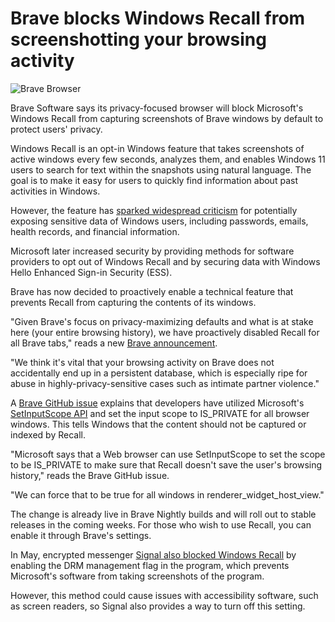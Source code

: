 # Brave blocks Windows Recall from screenshotting your browsing activity

![Brave Browser](https://www.bleepstatic.com/content/hl-images/2022/06/22/Brave.jpg)

Brave Software says its privacy-focused browser will block Microsoft's Windows Recall from capturing screenshots of Brave windows by default to protect users' privacy.

Windows Recall is an opt-in Windows feature that takes screenshots of active windows every few seconds, analyzes them, and enables Windows 11 users to search for text within the snapshots using natural language. The goal is to make it easy for users to quickly find information about past activities in Windows.

However, the feature has [sparked widespread criticism](https://www.bleepingcomputer.com/news/microsoft/microsofts-new-windows-11-recall-is-a-privacy-nightmare/) for potentially exposing sensitive data of Windows users, including passwords, emails, health records, and financial information.

Microsoft later increased security by providing methods for software providers to opt out of Windows Recall and by securing data with Windows Hello Enhanced Sign-in Security (ESS).

Brave has now decided to proactively enable a technical feature that prevents Recall from capturing the contents of its windows.

"Given Brave's focus on privacy-maximizing defaults and what is at stake here (your entire browsing history), we have proactively disabled Recall for all Brave tabs," reads a new [Brave announcement](https://brave.com/privacy-updates/35-block-recall/).

"We think it's vital that your browsing activity on Brave does not accidentally end up in a persistent database, which is especially ripe for abuse in highly-privacy-sensitive cases such as intimate partner violence."

A [Brave GitHub issue](https://github.com/brave/brave-browser/issues/46284) explains that developers have utilized Microsoft's [SetInputScope API](https://learn.microsoft.com/en-us/windows/ai/recall/recall-web-browsers) and set the input scope to IS_PRIVATE for all browser windows. This tells Windows that the content should not be captured or indexed by Recall.

"Microsoft says that a Web browser can use SetInputScope to set the scope to be IS_PRIVATE to make sure that Recall doesn't save the user's browsing history," reads the Brave GitHub issue.

"We can force that to be true for all windows in renderer_widget_host_view."

The change is already live in Brave Nightly builds and will roll out to stable releases in the coming weeks. For those who wish to use Recall, you can enable it through Brave's settings.

In May, encrypted messenger [Signal also blocked Windows Recall](https://www.bleepingcomputer.com/news/security/signal-now-blocks-microsoft-recall-screenshots-on-windows-11/) by enabling the DRM management flag in the program, which prevents Microsoft's software from taking screenshots of the program.

However, this method could cause issues with accessibility software, such as screen readers, so Signal also provides a way to turn off this setting.